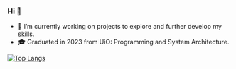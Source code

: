 ### Hi 👋

<!--

- 🔭 I’m currently working on ...
- 🌱 I’m currently learning ...
- 👯 I’m looking to collaborate on ...
- 🤔 I’m looking for help with ...
- 💬 Ask me about ...
- 📫 How to reach me: ...
- 😄 Pronouns: ...
- ⚡ Fun fact: ...
-->

- 🔭 I’m currently working on projects to explore and further develop my skills.
- 🎓 Graduated in 2023 from UiO: Programming and System Architecture.

[![Top Langs](https://github-readme-stats.vercel.app/api/top-langs/?username=AlbanXV&layout=compact&theme=dracula)](https://github.com/anuraghazra/github-readme-stats)



<!---
AlbanXV/AlbanXV is a ✨ special ✨ repository because its `README.md` (this file) appears on your GitHub profile.
You can click the Preview link to take a look at your changes.
--->
